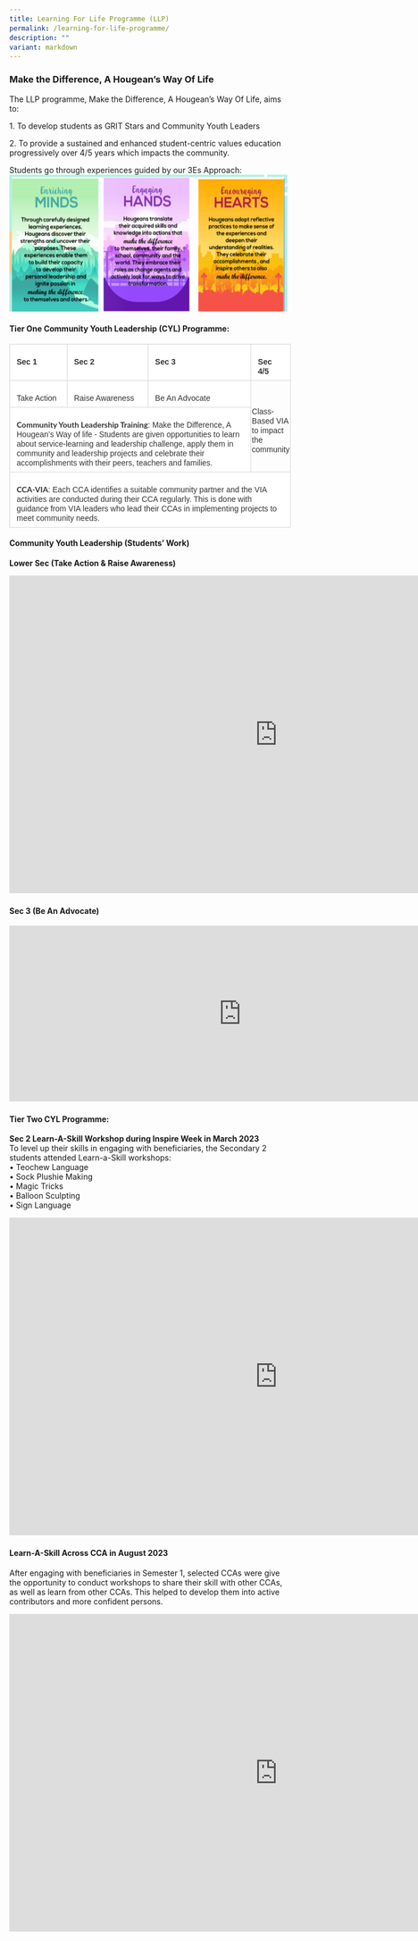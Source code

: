 ```yaml
---
title: Learning For Life Programme (LLP)
permalink: /learning-for-life-programme/
description: ""
variant: markdown
---
```

### **Make the Difference, A Hougean’s Way Of Life**  

The LLP programme, Make the Difference, A Hougean’s Way Of Life, aims to:

1\. To develop students as GRIT Stars and Community Youth Leaders

2\. To provide a sustained and enhanced student-centric values education progressively over 4/5 years which impacts the community.  

Students go through experiences guided by our 3Es Approach:  
![](/images/Department/CCE/3es%20for%20via.png)  


#### **Tier One Community Youth Leadership (CYL) Programme:**    

<table style="width:100.0%;border-collapse:collapse;mso-yfti-tbllook:1184" width="100%" cellpadding="0" cellspacing="0" border="0" class="MsoNormalTable"><tbody><tr style="mso-yfti-irow:0;mso-yfti-firstrow:yes"><td style="width:21.0%;border:solid #D6D6D6 1.0pt;
  mso-border-alt:solid #D6D6D6 .25pt;mso-border-bottom-alt:solid #D6D6D6 .75pt;
  background:white;padding:6.0pt 9.0pt 6.0pt 9.0pt" valign="top" width="21%"><p style="margin-bottom:0mm;line-height:normal" class="MsoNormal"><b><span style="font-size:10.5pt;font-family:&quot;Arial&quot;,sans-serif;mso-fareast-font-family:
  &quot;Times New Roman&quot;;color:#333333;mso-font-kerning:0pt;mso-ligatures:none">Sec 1</span></b></p></td><td style="width:29.68%;border:solid #D6D6D6 1.0pt;
  border-left:none;mso-border-left-alt:solid #D6D6D6 .25pt;mso-border-alt:solid #D6D6D6 .25pt;
  mso-border-bottom-alt:solid #D6D6D6 .75pt;background:white;padding:6.0pt 9.0pt 6.0pt 9.0pt" valign="top" width="29%"><p style="margin-bottom:0mm;line-height:normal" class="MsoNormal"><b><span style="font-size:10.5pt;font-family:&quot;Arial&quot;,sans-serif;mso-fareast-font-family:
  &quot;Times New Roman&quot;;color:#333333;mso-font-kerning:0pt;mso-ligatures:none">Sec 2</span></b></p></td><td style="width:38.14%;border:solid #D6D6D6 1.0pt;
  border-left:none;mso-border-left-alt:solid #D6D6D6 .25pt;mso-border-alt:solid #D6D6D6 .25pt;
  mso-border-bottom-alt:solid #D6D6D6 .75pt;background:white;padding:6.0pt 9.0pt 6.0pt 9.0pt" valign="top" width="38%"><p style="margin-bottom:0mm;line-height:normal" class="MsoNormal"><b><span style="font-size:10.5pt;font-family:&quot;Arial&quot;,sans-serif;mso-fareast-font-family:
  &quot;Times New Roman&quot;;color:#333333;mso-font-kerning:0pt;mso-ligatures:none">Sec 3</span></b></p></td><td style="width:11.18%;border:solid #D6D6D6 1.0pt;
  border-left:none;mso-border-left-alt:solid #D6D6D6 .25pt;mso-border-alt:solid #D6D6D6 .25pt;
  mso-border-bottom-alt:solid #D6D6D6 .75pt;background:white;padding:6.0pt 9.0pt 6.0pt 9.0pt" valign="top" width="11%"><p style="margin-bottom:0mm;line-height:normal" class="MsoNormal"><b><span style="font-size:10.5pt;font-family:&quot;Arial&quot;,sans-serif;mso-fareast-font-family:
  &quot;Times New Roman&quot;;color:#333333;mso-font-kerning:0pt;mso-ligatures:none">Sec 4/5</span></b></p></td></tr><tr style="mso-yfti-irow:1"><td style="width:21.0%;border:solid #D6D6D6 1.0pt;
  border-top:none;mso-border-top-alt:solid #D6D6D6 .25pt;mso-border-alt:solid #D6D6D6 .25pt;
  mso-border-bottom-alt:solid #D6D6D6 .75pt;background:white;padding:6.0pt 9.0pt 6.0pt 9.0pt" valign="top" width="21%"><p style="margin-bottom:0mm;line-height:normal" class="MsoNormal"><span style="font-size:10.5pt;font-family:&quot;Arial&quot;,sans-serif;mso-fareast-font-family:
  &quot;Times New Roman&quot;;color:#333333;mso-font-kerning:0pt;mso-ligatures:none">Take Action</span></p></td><td style="width:29.68%;border-top:none;border-left:
  none;border-bottom:solid #D6D6D6 1.0pt;border-right:solid #D6D6D6 1.0pt;
  mso-border-top-alt:solid #D6D6D6 .25pt;mso-border-left-alt:solid #D6D6D6 .25pt;
  mso-border-alt:solid #D6D6D6 .25pt;mso-border-bottom-alt:solid #D6D6D6 .75pt;
  background:white;padding:6.0pt 9.0pt 6.0pt 9.0pt" valign="top" width="29%"><p style="margin-bottom:0mm;line-height:normal" class="MsoNormal"><span style="font-size:10.5pt;font-family:&quot;Arial&quot;,sans-serif;mso-fareast-font-family:
  &quot;Times New Roman&quot;;color:#333333;mso-font-kerning:0pt;mso-ligatures:none">Raise Awareness</span></p></td><td style="width:38.14%;border-top:none;border-left:
  none;border-bottom:solid #D6D6D6 1.0pt;border-right:solid #D6D6D6 1.0pt;
  mso-border-top-alt:solid #D6D6D6 .25pt;mso-border-left-alt:solid #D6D6D6 .25pt;
  mso-border-alt:solid #D6D6D6 .25pt;mso-border-bottom-alt:solid #D6D6D6 .75pt;
  background:white;padding:6.0pt 9.0pt 6.0pt 9.0pt" valign="top" width="38%"><p style="margin-bottom:0mm;line-height:normal" class="MsoNormal"><span style="font-size:10.5pt;font-family:&quot;Arial&quot;,sans-serif;mso-fareast-font-family:
  &quot;Times New Roman&quot;;color:#333333;mso-font-kerning:0pt;mso-ligatures:none">Be An Advocate</span></p></td><td style="width:11.18%;border-top:none;border-left:
  none;border-bottom:solid #D6D6D6 1.0pt;border-right:solid #D6D6D6 1.0pt;
  mso-border-top-alt:solid #D6D6D6 .25pt;mso-border-left-alt:solid #D6D6D6 .25pt;
  mso-border-alt:solid #D6D6D6 .25pt;mso-border-bottom-alt:solid #D6D6D6 .75pt;
  padding:.75pt .75pt .75pt .75pt" rowspan="2" width="11%"><p style="margin-bottom:0mm;line-height:normal" class="MsoNormal"><span style="font-size:10.5pt;font-family:&quot;Arial&quot;,sans-serif;mso-fareast-font-family:
  &quot;Times New Roman&quot;;color:#333333;mso-font-kerning:0pt;mso-ligatures:none">Class-Based VIA to impact the community</span></p></td></tr><tr style="mso-yfti-irow:2"><td style="width:88.82%;border:solid #D6D6D6 1.0pt;
  border-top:none;mso-border-top-alt:solid #D6D6D6 .25pt;mso-border-alt:solid #D6D6D6 .25pt;
  mso-border-bottom-alt:solid #D6D6D6 .75pt;background:white;padding:6.0pt 9.0pt 6.0pt 9.0pt" valign="top" colspan="3" width="88%"><p style="margin-bottom:0mm;line-height:normal" class="MsoNormal"><b><span style="font-size:10.5pt;font-family:&quot;Lato&quot;,sans-serif;mso-fareast-font-family:
  &quot;Times New Roman&quot;;mso-bidi-font-family:Arial;color:#333333;mso-font-kerning:
  0pt;mso-ligatures:none">Community Youth Leadership Training</span></b><span style="font-size:10.5pt;font-family:&quot;Arial&quot;,sans-serif;mso-fareast-font-family:
  &quot;Times New Roman&quot;;color:#333333;mso-font-kerning:0pt;mso-ligatures:none">: Make the Difference, A Hougean’s Way of life - Students are given opportunities to learn about service-learning and leadership challenge, apply them in community and leadership projects and celebrate their accomplishments with their peers, teachers and families.</span></p></td></tr><tr style="mso-yfti-irow:3;mso-yfti-lastrow:yes"><td style="width:100.0%;border:solid #D6D6D6 1.0pt;
  border-top:none;mso-border-top-alt:solid #D6D6D6 .25pt;mso-border-alt:solid #D6D6D6 .25pt;
  mso-border-bottom-alt:solid #D6D6D6 .75pt;background:white;padding:6.0pt 9.0pt 6.0pt 9.0pt" valign="top" colspan="4" width="100%"><p style="margin-bottom:0mm;line-height:normal" class="MsoNormal"><b><span style="font-size:10.5pt;font-family:&quot;Lato&quot;,sans-serif;mso-fareast-font-family:
  &quot;Times New Roman&quot;;mso-bidi-font-family:Arial;color:#333333;mso-font-kerning:
  0pt;mso-ligatures:none">CCA-VIA</span></b><span style="font-size:10.5pt;
  font-family:&quot;Arial&quot;,sans-serif;mso-fareast-font-family:&quot;Times New Roman&quot;;
  color:#333333;mso-font-kerning:0pt;mso-ligatures:none">: Each CCA identifies a suitable community partner and the VIA activities are conducted during their CCA regularly. This is done with guidance from VIA leaders who lead their CCAs in implementing projects to meet community needs.</span></p></td></tr></tbody></table>  


#### Community Youth Leadership (Students’ Work)  
**Lower Sec (Take Action &amp; Raise Awareness)**
<iframe src="https://docs.google.com/presentation/d/1D7Ofse7ndvRSm7seyshfMOvZXHPJUgOyY-ByFoikpvU/embed?start=true&amp;loop=true&amp;delayms=3000" frameborder="0" width="960" height="569" allowfullscreen="true"></iframe>  


#### Sec 3 (Be An Advocate)

<center><iframe width="830" height="315" src="https://www.youtube.com/embed/AGjSiXdyN_4" title="Loneliness in Elderly" frameborder="0" allow="accelerometer; autoplay; clipboard-write; encrypted-media; gyroscope; picture-in-picture" allowfullscreen=""></iframe></center>  



#### **Tier Two CYL Programme:**  

**Sec 2 Learn-A-Skill Workshop during Inspire Week in March 2023**  
To level up their skills in engaging with beneficiaries, the Secondary 2 students attended Learn-a-Skill workshops:   
•	Teochew Language  
•	Sock Plushie Making  
•	Magic Tricks   
•	Balloon Sculpting  
•	Sign Language  
<iframe src="https://docs.google.com/presentation/d/1bApCZbkeh3CaW2p390QjNghWZ-_KqlLPhtf_Ih1W6NY/embed?start=true&amp;loop=true&amp;delayms=3000" frameborder="0" width="960" height="569" allowfullscreen="true"></iframe>  



#### Learn-A-Skill Across CCA in August 2023   
After engaging with beneficiaries in Semester 1, selected CCAs were give the opportunity to conduct workshops to share their skill with other CCAs, as well as learn from other CCAs. This helped to develop them into active contributors and more confident persons.   
<iframe src="https://docs.google.com/presentation/d/1O-b9OvghoRaUtOsxlZHeAjPIoSnFFy8KZZw-GA7ltJU/embed?start=true&amp;loop=true&amp;delayms=3000" frameborder="0" width="960" height="569" allowfullscreen="true"></iframe>  




